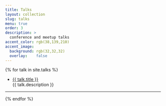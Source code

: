 ```yaml
---
title: Talks
layout: collection
slug: talks
menu: true
order: 3
description: >
  conference and meetup talks
accent_color: rgb(38,139,210)
accent_image:
  background: rgb(32,32,32)
  overlay:    false
---
```


<p>
  {% for talk in site.talks %}
    <ul>
      <li>
         <a href="{{ talk.url | relative_url }}" class="flip-title">
         <span>{{ talk.title }}</span></a><br/>
         {{ talk.description }}
      </li>
    </ul>
    <hr>
  {% endfor %}
  </p>
